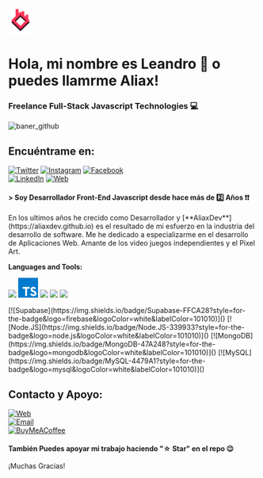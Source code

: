 
<p aling="center">
 <img src="https://raw.githubusercontent.com/aliaxdev/aliaxdev/master/logo_aliax.png" width="50"> <h1 higth="70">Hola, mi nombre es Leandro 👋
 <span>o puedes llamrme Aliax!</span></h1>
</p>

### Freelance Full-Stack Javascript Technologies 💻

![baner_github](https://github.com/AliaxDev/AliaxDev/assets/97317491/1692de13-6c02-4854-9f26-0f8eb2ccad89)

## Encuéntrame en:

[![Twitter](https://img.shields.io/badge/Twitter-@aliaxdev-1DA1F2?style=for-the-badge&logo=twitter&logoColor=white&labelColor=101010)](https://twitter.com/aliaxdev)
[![Instagram](https://img.shields.io/badge/Instagram-@aliax.dev-E4405F?style=for-the-badge&logo=instagram&logoColor=white&labelColor=101010)](https://instagram.com/aliax.dev)
[![Facebook](https://img.shields.io/badge/Facebook-@-1877F2?style=for-the-badge&logo=facebook&logoColor=white&labelColor=101010)](https://www.facebook.com/leandro.estupinan.5)
</br>
[![LinkedIn](https://img.shields.io/badge/LinkedIn-Brais_Moure-0077B5?style=for-the-badge&logo=linkedin&logoColor=white&labelColor=101010)](https://www.linkedin.com/in/leandro)
[![Web](https://img.shields.io/badge/Web-AliaxDev-14a1f0?style=for-the-badge&logo=dev.to&logoColor=white&labelColor=101010)](https://aliaxdev.github.io)
 
<h4>> Soy Desarrollador Front-End Javascript desde hace más de 2️⃣ Años ❗❗</h4>

<p>En los ultimos años he crecido como Desarrollador y [**AliaxDev**](https://aliaxdev.github.io) es el resultado de mi esfuerzo en la industria del desarrollo de software. Me he dedicado a especializarme en el desarrollo de Aplicaciones Web. Amante de los video juegos independientes y el Pixel Art.</p>

**Languages and Tools:** 
<p align="left" syle="display:flex; align-content:center">
  
  <img src="https://media3.giphy.com/media/ln7z2eWriiQAllfVcn/200w.webp" width="50">
  <img src="https://raw.githubusercontent.com/github/explore/80688e429a7d4ef2fca1e82350fe8e3517d3494d/topics/typescript/typescript.png" width="40">
  <img src="https://media3.giphy.com/media/kdFc8fubgS31b8DsVu/giphy.webp" width="50">
  <img src="https://i.giphy.com/media/eNAsjO55tPbgaor7ma/200w.webp" width="50">
  <img src="https://i.giphy.com/media/IdyAQJVN2kVPNUrojM/200.webp" width="50">
</p>
[![Supabase](https://img.shields.io/badge/Supabase-FFCA28?style=for-the-badge&logo=firebase&logoColor=white&labelColor=101010)]()
[![Node.JS](https://img.shields.io/badge/Node.JS-339933?style=for-the-badge&logo=node.js&logoColor=white&labelColor=101010)]()
[![MongoDB](https://img.shields.io/badge/MongoDB-47A248?style=for-the-badge&logo=mongodb&logoColor=white&labelColor=101010)]()
[![MySQL](https://img.shields.io/badge/MySQL-4479A1?style=for-the-badge&logo=mysql&logoColor=white&labelColor=101010)]()
</br>


## Contacto y Apoyo:
[![Web](https://img.shields.io/badge/Web-AliaxDev-14a1f0?style=for-the-badge&logo=dev.to&logoColor=white&labelColor=101010)](https://aliaxdev.github.io)
</br>
[![Email](https://img.shields.io/badge/aliaxdev000@gmail.com-email_personal-D14836?style=for-the-badge&logo=gmail&logoColor=white&labelColor=101010)](mailto:alixdev000@gmail.com)
</br>
[![BuyMeACoffee](https://img.shields.io/badge/Buy_Me_A_Coffee-apoya_mi_trabajo-FFDD00?style=for-the-badge&logo=buy-me-a-coffee&logoColor=white&labelColor=101010)](https://www.buymeacoffee.com/aliaxdev)

#### También Puedes apoyar mi trabajo haciendo "☆ Star" en el repo 😉

¡Muchas Gracias! 



